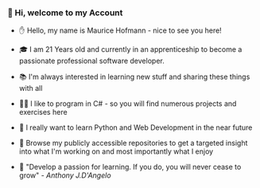 ### 👋 Hi, welcome to my Account

- ✋ Hello, my name is Maurice Hofmann - nice to see you here!
- 🎓 I am 21 Years old and currently in an apprenticeship to become a passionate professional software developer.
- 📚 I'm always interested in learning new stuff and sharing these things with all
- 👨‍💻 I like to program in C# - so you will find numerous projects and exercises here
- 🐍 I really want to learn Python and Web Development in the near future
- 👀 Browse my publicly accessible repositories to get a targeted insight into what I'm working on and most importantly what I enjoy

- 📖 "Develop a passion for learning. If you do, you will never cease to grow" - <i>Anthony J.D'Angelo</i>
